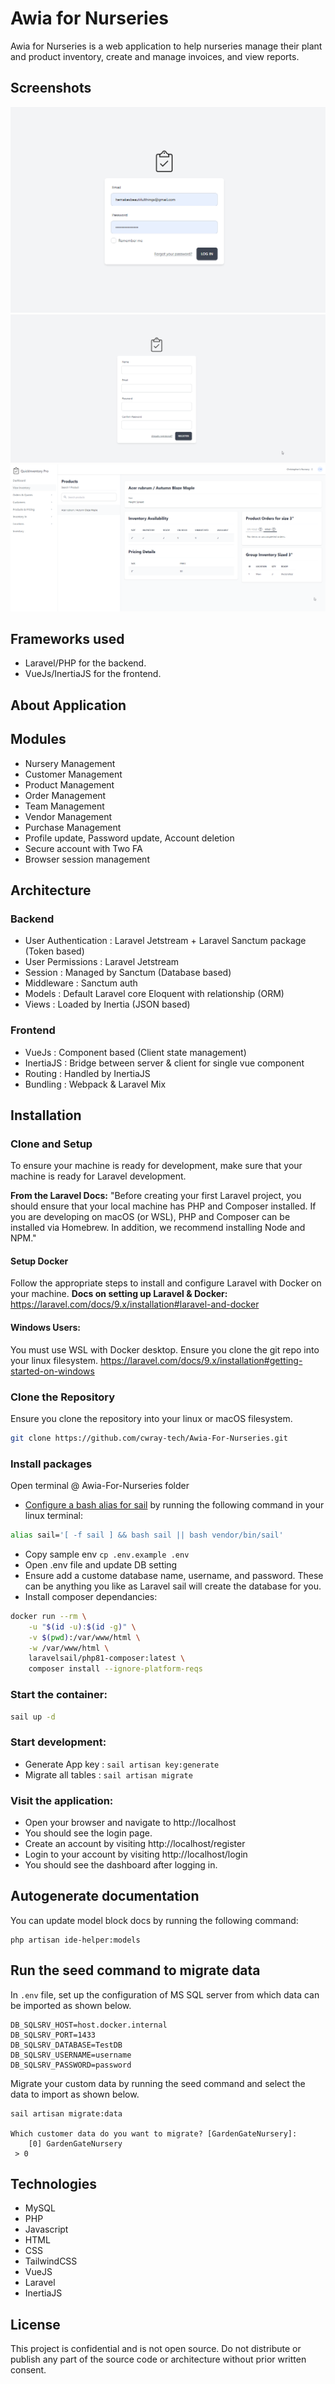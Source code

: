 # Awia for Nurseries

Awia for Nurseries is a web application to help nurseries manage their plant and product inventory, create and manage invoices, and view reports.

## Screenshots

![Login Screen](./.screenshots/login.png)
![registration page](./.screenshots/registration.png)
![view inventory](./.screenshots/view-inventory.png)

## Frameworks used

-   Laravel/PHP for the backend.
-   VueJs/InertiaJS for the frontend.

## About Application

## Modules

-   Nursery Management
-   Customer Management
-   Product Management
-   Order Management
-   Team Management
-   Vendor Management
-   Purchase Management
-   Profile update, Password update, Account deletion
-   Secure account with Two FA
-   Browser session management

## Architecture

### Backend

-   User Authentication : Laravel Jetstream + Laravel Sanctum package (Token based)
-   User Permissions : Laravel Jetstream
-   Session : Managed by Sanctum (Database based)
-   Middleware : Sanctum auth
-   Models : Default Laravel core Eloquent with relationship (ORM)
-   Views : Loaded by Inertia (JSON based)

### Frontend

-   VueJs : Component based (Client state management)
-   InertiaJS : Bridge between server & client for single vue component
-   Routing : Handled by InertiaJS
-   Bundling : Webpack & Laravel Mix

## Installation

### Clone and Setup

To ensure your machine is ready for development, make sure that your machine is ready for Laravel development.

**From the Laravel Docs:**
"Before creating your first Laravel project, you should ensure that your local machine has PHP and Composer installed. If you are developing on macOS (or WSL), PHP and Composer can be installed via Homebrew. In addition, we recommend installing Node and NPM."

#### **Setup Docker**

Follow the appropriate steps to install and configure Laravel with Docker on your machine.
**Docs on setting up Laravel & Docker:**
https://laravel.com/docs/9.x/installation#laravel-and-docker

#### **Windows Users:**

You must use WSL with Docker desktop. Ensure you clone the git repo into your linux filesystem.
https://laravel.com/docs/9.x/installation#getting-started-on-windows

### Clone the Repository

Ensure you clone the repository into your linux or macOS filesystem.

```bash
git clone https://github.com/cwray-tech/Awia-For-Nurseries.git
```

### Install packages

Open terminal @ Awia-For-Nurseries folder

-   [Configure a bash alias for sail](https://laravel.com/docs/9.x/sail#configuring-a-bash-alias) by running the following command in your linux terminal:

```bash
alias sail='[ -f sail ] && bash sail || bash vendor/bin/sail'
```

-   Copy sample env `cp .env.example .env`
-   Open .env file and update DB setting
-   Ensure add a custome database name, username, and password.
    These can be anything you like as Laravel sail will create the database for you.
-   Install composer dependancies:

```bash
docker run --rm \
    -u "$(id -u):$(id -g)" \
    -v $(pwd):/var/www/html \
    -w /var/www/html \
    laravelsail/php81-composer:latest \
    composer install --ignore-platform-reqs
```

### Start the container:

```bash
sail up -d
```

### Start development:

-   Generate App key : `sail artisan key:generate`
-   Migrate all tables : `sail artisan migrate`

### Visit the application:

-   Open your browser and navigate to http://localhost
-   You should see the login page.
-   Create an account by visiting http://localhost/register
-   Login to your account by visiting http://localhost/login
-   You should see the dashboard after logging in.

## Autogenerate documentation

You can update model block docs by running the following command:

```shell
php artisan ide-helper:models
```

## Run the seed command to migrate data

In `.env` file, set up the configuration of MS SQL server from which data can be imported as shown below.

```
DB_SQLSRV_HOST=host.docker.internal
DB_SQLSRV_PORT=1433
DB_SQLSRV_DATABASE=TestDB
DB_SQLSRV_USERNAME=username
DB_SQLSRV_PASSWORD=password
```

Migrate your custom data by running the seed command and select the data to import as shown below.

```
sail artisan migrate:data

Which customer data do you want to migrate? [GardenGateNursery]:
    [0] GardenGateNursery
 > 0
```

## Technologies

-   MySQL
-   PHP
-   Javascript
-   HTML
-   CSS
-   TailwindCSS
-   VueJS
-   Laravel
-   InertiaJS

## License

This project is confidential and is not open source. Do not distribute or publish any part of the source code or architecture without prior written consent.
